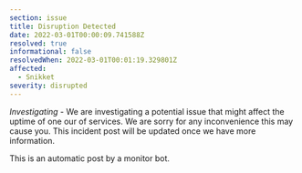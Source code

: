 ```yaml
---
section: issue
title: Disruption Detected
date: 2022-03-01T00:00:09.741588Z
resolved: true
informational: false
resolvedWhen: 2022-03-01T00:01:19.329801Z
affected:
  - Snikket
severity: disrupted
---
```

*Investigating* - We are investigating a potential issue that might affect the uptime of one our of services. We are sorry for any inconvenience this may cause you. This incident post will be updated once we have more information.

This is an automatic post by a monitor bot.
        